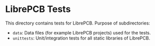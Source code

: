 # LibrePCB Tests

This directory contains tests for LibrePCB. Purpose of subdirectories:

- `data`: Data files (for example LibrePCB projects) used for the tests.
- `unittests`: Unit/integration tests for all static libraries of LibrePCB.
